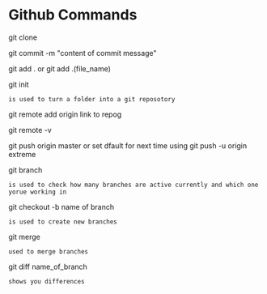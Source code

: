 # Github Commands

git clone

git commit -m "content of commit message"

git add .   or    git add .(file_name)

git init

    is used to turn a folder into a git reposotory

git remote add origin link to repog

git remote -v

git push origin master or set dfault for next time using git push -u origin extreme



git branch

    is used to check how many branches are active currently and which one yorue working in

git checkout -b name of branch

    is used to create new branches

git merge

    used to merge branches

git diff name_of_branch

    shows you differences
